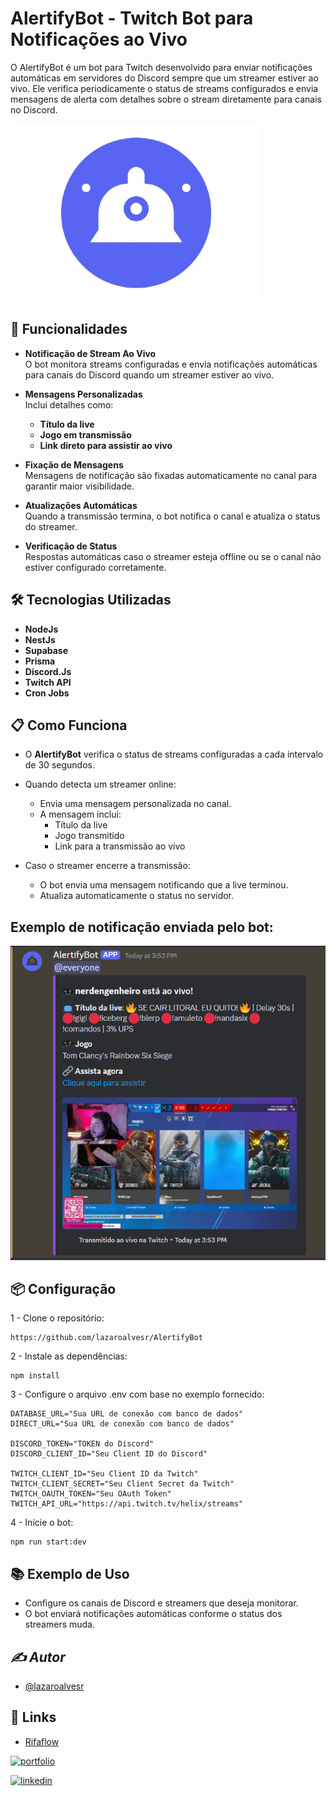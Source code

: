
# AlertifyBot - Twitch Bot para Notificações ao Vivo

O AlertifyBot é um bot para Twitch desenvolvido para enviar notificações automáticas em servidores do Discord sempre que um streamer estiver ao vivo. Ele verifica periodicamente o status de streams configurados e envia mensagens de alerta com detalhes sobre o stream diretamente para canais no Discord.

<img src="./public/img/AlertifyBot.png" alt="App Screenshot" width="400" />

##  **🚀 Funcionalidades**

- **Notificação de Stream Ao Vivo**  
  O bot monitora streams configuradas e envia notificações automáticas para canais do Discord quando um streamer estiver ao vivo.

- **Mensagens Personalizadas**  
  Inclui detalhes como:
  - **Título da live**
  - **Jogo em transmissão**
  - **Link direto para assistir ao vivo**


- **Fixação de Mensagens**  
  Mensagens de notificação são fixadas automaticamente no canal para garantir maior visibilidade.

- **Atualizações Automáticas**  
  Quando a transmissão termina, o bot notifica o canal e atualiza o status do streamer.

- **Verificação de Status**  
  Respostas automáticas caso o streamer esteja offline ou se o canal não estiver configurado corretamente.

## **🛠️ Tecnologias Utilizadas**

- **NodeJs**
- **NestJs**
- **Supabase**
- **Prisma**
- **Discord.Js**
- **Twitch API**
- **Cron Jobs**
  
## **📋 Como Funciona**

- O **AlertifyBot** verifica o status de streams configuradas a cada intervalo de 30 segundos.
-  Quando detecta um streamer online:
   - Envia uma mensagem personalizada no canal.
   - A mensagem inclui:
     - Título da live  
     - Jogo transmitido  
     - Link para a transmissão ao vivo  

- Caso o streamer encerre a transmissão:
   - O bot envia uma mensagem notificando que a live terminou.
   - Atualiza automaticamente o status no servidor.

## **Exemplo de notificação enviada pelo bot:**

![Demonstração do Card](./public/img/CardAlertifyBot.png)


## **📦 Configuração**
 1 - Clone o repositório: 
```
https://github.com/lazaroalvesr/AlertifyBot
```
2 - Instale as dependências:
```
npm install
```
3 - Configure o arquivo .env com base no exemplo fornecido:
``` 
DATABASE_URL="Sua URL de conexão com banco de dados"
DIRECT_URL="Sua URL de conexão com banco de dados"

DISCORD_TOKEN="TOKEN do Discord"
DISCORD_CLIENT_ID="Seu Client ID do Discord"

TWITCH_CLIENT_ID="Seu Client ID da Twitch"
TWITCH_CLIENT_SECRET="Seu Client Secret da Twitch"
TWITCH_OAUTH_TOKEN="Seu OAuth Token"
TWITCH_API_URL="https://api.twitch.tv/helix/streams"
```
4 - Inicie o bot:
```
npm run start:dev
```

## **📚 Exemplo de Uso**
- Configure os canais de Discord e streamers que deseja monitorar.
- O bot enviará notificações automáticas conforme o status dos streamers muda.



## *✍️ *Autor**
- [@lazaroalvesr](https://github.com/lazaroalvesr)


## 🔗 Links
- [Rifaflow](https://raffle-master-front.vercel.app/)

[![portfolio](https://img.shields.io/badge/my_portfolio-000?style=for-the-badge&logo=ko-fi&logoColor=white)](https://www.lazaroalvesr.com/)

[![linkedin](https://img.shields.io/badge/linkedin-0A66C2?style=for-the-badge&logo=linkedin&logoColor=white)](https://www.linkedin.com/in/l%C3%A1zaro-alves-r/)


